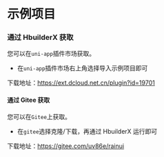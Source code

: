 # 示例项目

### 通过 HbuilderX 获取

您可以在`uni-app`插件市场获取。

- 在`uni-app`插件市场右上角选择导入示例项目即可

下载地址：https://ext.dcloud.net.cn/plugin?id=19701

#### 通过 Gitee 获取

您可以在`Gitee`上获取。

- 在`gitee`选择克隆/下载，再通过 HbuilderX 运行即可

下载地址：https://gitee.com/uv86e/rainui
